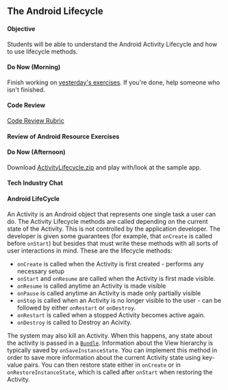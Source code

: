 ## The Android Lifecycle

#### Objective

Students will be able to understand the Android Activity Lifecycle and how to use lifecycle methods.

#### Do Now (Morning)

Finish working on [yesterday's exercises](https://github.com/shurane/unit-1-android-resource-exercises).
If you're done, help someone who isn't finished.

#### Code Review

[Code Review Rubric](https://github.com/accesscode-2-1/user-manual/blob/master/code-review-rubric.md)

#### Review of Android Resource Exercises

#### Do Now (Afternoon)

Download [ActivityLifecycle.zip](http://developer.android.com/training/basics/activity-lifecycle/index.html) and
play with/look at the sample app.

#### Tech Industry Chat

#### Android LifeCycle

An Activity is an Android object that represents one single task a user can do. The Activity Lifecycle methods are called depending on the current state of the Activity. This is not controlled by the application developer. The developer is given some guarantees (for example, that `onCreate` is called before `onStart`) but besides that must write these methods with all sorts of user interactions in mind. These are the lifecycle methods:
* `onCreate` is called when the Activity is first created - performs any necessary setup
* `onStart` and `onResume` are called when the Activity is first made visible.
* `onResume` is called anytime an Activity is made visible
* `onPause` is called anytime an Activity is made only partially visible
* `onStop` is called when an Activity is no longer visible to the user - can be followed by either `onRestart` or `onDestroy`.
* `onRestart` is called when a stopped Activity becomes active again.
* `onDestroy` is called to Destroy an Acivity.

The system may also kill an Activity. When this happens, any state about the activity is passed in a [`Bundle`](http://developer.android.com/reference/android/os/Bundle.html). Information about the View hierarchy is typically saved by `onSaveInstanceState`. You can implement this method in order to save more information about the current Activity state using key-value pairs. You can then restore state either in `onCreate` or in `onRestoreInstanceState`, which is called after `onStart` when restoring the Activity.
